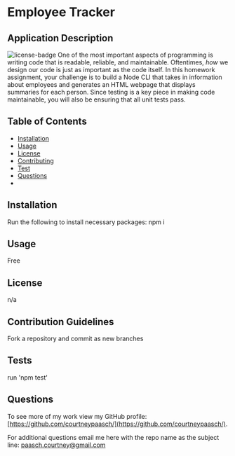 # Employee Tracker
  
  ## Application Description
  ![license-badge](https://img.shields.io/badge/License-n/a-blue.svg)
  One of the most important aspects of programming is writing code that is readable, reliable, and maintainable. Oftentimes, *how* we design our code is just as important as the code itself. In this homework assignment, your challenge is to build a Node CLI that takes in information about employees and generates an HTML webpage that displays summaries for each person. Since testing is a key piece in making code maintainable, you will also be ensuring that all unit tests pass.

  ## Table of Contents
  * [Installation](#installation)
  * [Usage](#usage)
  * [License](#license)
  * [Contributing](#contribution-guidelines)
  * [Test](#tests)
  * [Questions](#questions)
  * 
  ## Installation
  Run the following to install necessary packages:
  npm i 

  ## Usage
  Free

  ## License
  n/a

  ## Contribution Guidelines
  Fork a repository and commit as new branches

  ## Tests
  run 'npm test'

  ## Questions
  To see more of my work view my GitHub profile: [https://github.com/courtneypaasch/](https://github.com/courtneypaasch/).
  
  For additional questions email me here with the repo name as the subject line: paasch.courtney@gmail.com
  